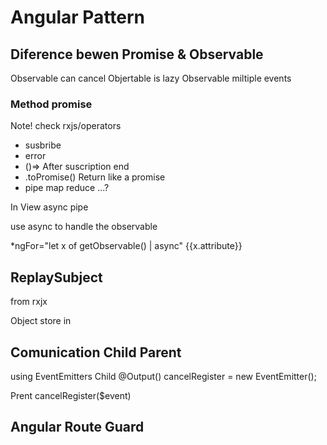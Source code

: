# Angular Pattern 

## Diference bewen Promise & Observable

Observable can cancel 
Objertable is lazy 
Observable miltiple events



### Method promise

Note! check rxjs/operators

- susbribe 
- error
- ()=> After suscription end
- .toPromise() Return like a promise
- pipe
    map 
    reduce 
    ...?

In View async pipe

use async to handle the observable 

*ngFor="let x of getObservable() | async" {{x.attribute}}

## ReplaySubject

from rxjx

Object store in 

## Comunication Child Parent

using EventEmitters
Child
 @Output() cancelRegister = new EventEmitter();

Prent 
 cancelRegister($event)

## Angular Route Guard 